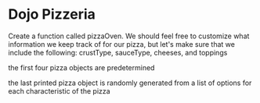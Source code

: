 # Dojo Pizzeria

Create a function called pizzaOven. We should feel free to customize what information we keep track of for our pizza, but let's make sure that
we include the following: crustType, sauceType, cheeses, and toppings

the first four pizza objects are predetermined

the last printed pizza object is randomly generated from a list of options for each characteristic of the pizza